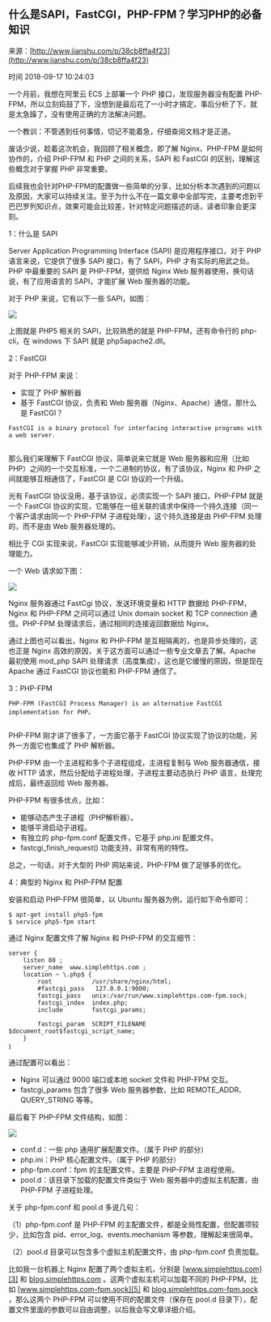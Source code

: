 ## 什么是SAPI，FastCGI，PHP-FPM？学习PHP的必备知识

来源：[http://www.jianshu.com/p/38cb8ffa4f23](http://www.jianshu.com/p/38cb8ffa4f23)

时间 2018-09-17 10:24:03

 
一个月前，我想在阿里云 ECS 上部署一个 PHP 接口，发现服务器没有配置 PHP-FPM，所以立刻捣鼓了下，没想到是最后花了一小时才搞定，事后分析了下，就是太急躁了，没有使用正确的方法解决问题。
 
一个教训：不管遇到任何事情，切记不能着急，仔细查阅文档才是正道。
 
废话少说，趁着这次机会，我回顾了相关概念，即了解 Nginx、PHP-FPM 是如何协作的，介绍 PHP-FPM 和 PHP 之间的关系，SAPI 和 FastCGI 的区别，理解这些概念对于掌握 PHP 非常重要。
 
后续我也会针对PHP-FPM的配置做一些简单的分享，比如分析本次遇到的问题以及原因，大家可以持续关注。至于为什么不在一篇文章中全部写完，主要考虑到干巴巴罗列知识点，效果可能会比较差，针对特定问题描述的话，读者印象会更深刻。
 
1：什么是 SAPI
 
Server Application Programming Interface (SAPI) 是应用程序接口，对于 PHP 语言来说，它提供了很多 SAPI 接口，有了 SAPI，PHP 才有实际的用武之处。PHP 中最重要的 SAPI 是 PHP-FPM，提供给 Nginx Web 服务器使用，换句话说，有了应用语言的 SAPI，才能扩展 Web 服务器的功能。
 
对于 PHP 来说，它有以下一些 SAPI，如图：

![][0]

 
上图就是 PHP5 相关的 SAPI，比较熟悉的就是 PHP-FPM，还有命令行的 php-cli，在 windows 下 SAPI 就是 php5apache2.dll。
 
2：FastCGI
 
对于 PHP-FPM 来说：

 
* 实现了 PHP 解析器 
* 基于 FastCGI 协议，负责和 Web 服务器（Nginx、Apache）通信，那什么是 FastCGI？ 
 

```
FastCGI is a binary protocol for interfacing interactive programs with a web server.


```
 
那么我们来理解下 FastCGI 协议，简单说来它就是 Web 服务器和应用（比如 PHP）之间的一个交互标准，一个二进制的协议，有了该协议，Nginx 和 PHP 之间就能够互相通信了，FastCGI 是 CGI 协议的一个升级。
 
光有 FastCGI 协议没用，基于该协议，必须实现一个 SAPI 接口，PHP-FPM 就是一个 FastCGI 协议的实现，它能够在一组关联的请求中保持一个持久连接（同一个客户请求由同一个 PHP-FPM 子进程处理），这个持久连接是由 PHP-FPM 处理的，而不是由 Web 服务器处理的。
 
相比于 CGI 实现来说，FastCGI 实现能够减少开销，从而提升 Web 服务器的处理能力。
 
一个 Web 请求如下图：

![][1]

 
Nginx 服务器通过 FastCgi 协议，发送环境变量和 HTTP 数据给 PHP-FPM，Nginx 和 PHP-FPM 之间可以通过 Unix domain socket 和 TCP connection 通信。PHP-FPM 处理请求后，通过相同的连接返回数据给 Nginx。
 
通过上图也可以看出，Nginx 和 PHP-FPM 是互相隔离的，也是异步处理的，这也正是 Nginx 高效的原因，关于这方面可以通过一些专业文章去了解。Apache 最初使用 mod_php SAPI 处理请求（高度集成），这也是它缓慢的原因，但是现在 Apache 通过 FastCGI 协议也能和 PHP-FPM 通信了。
 
3：PHP-FPM

```
PHP-FPM (FastCGI Process Manager) is an alternative FastCGI implementation for PHP。


```
 
PHP-FPM 刚才讲了很多了，一方面它基于 FastCGI 协议实现了协议的功能，另外一方面它也集成了 PHP 解析器。
 
PHP-FPM 由一个主进程和多个子进程组成​，主进程复制与 Web 服务器通信，接收 HTTP 请求，然后分配给子进程处理，子进程主要动态执行 PHP 语言，处理完成后，最终返回给 Web 服务器。
 
PHP-FPM 有很多优点，比如：

 
* 能够动态产生子进程（PHP解析器）。 
* 能够平滑启动子进程。 
* 有独立的 php-fpm.conf 配置文件，它基于 php.ini 配置文件。 
* fastcgi_finish_request() 功能支持，非常有用的特性。 
 
 
总之，一句话，对于大型的 PHP 网站来说，PHP-FPM 做了足够多的优化。
 
4：典型的 Nginx 和 PHP-FPM 配置
 
安装和启动 PHP-FPM 很简单，以 Ubuntu 服务器为例，运行如下命令即可：

```
$ apt-get install php5-fpm
$ service php5-fpm start
```
 
通过 Nginx 配置文件了解 Nginx 和 PHP-FPM 的交互细节：

```nginx
server {
    listen 80 ;
    server_name  www.simplehttps.com ;
    location ~ \.php$ {
        root           /usr/share/nginx/html;
        #fastcgi_pass   127.0.0.1:9000;
        fastcgi_pass   unix:/var/run/www.simplehttps.com-fpm.sock;
        fastcgi_index  index.php;
        include        fastcgi_params;

        fastcgi_param  SCRIPT_FILENAME    $document_root$fastcgi_script_name;
    }
｝
```
 
通过配置可以看出：

 
* Nginx 可以通过 9000 端口或本地 socket 文件和 PHP-FPM 交互。 
* fastcgi_params 包含了很多 Web 服务器参数，比如 REMOTE_ADDR、QUERY_STRING 等等。 
 
 
最后看下 PHP-FPM 文件结构，如图：

![][2]

 
* conf.d：一些 php 通用扩展配置文件。（属于 PHP 的部分） 
* php.ini：PHP 核心配置文件。（属于 PHP 的部分） 
* php-fpm.conf：fpm 的主配置文件，主要是 PHP-FPM 主进程使用。 
* pool.d：该目录下加载的配置文件类似于 Web 服务器中的虚拟主机配置，由 PHP-FPM 子进程处理。 
 
 
关于 php-fpm.conf 和 pool.d 多说几句：
 
（1）php-fpm.conf 是 PHP-FPM 的主配置文件，都是全局性配置，但配置项较少，比如包含 pid、error_log、events.mechanism 等参数，理解起来很简单。
 
（2）pool.d 目录可以包含多个虚拟主机配置文件，由 php-fpm.conf 负责加载。
 
比如我一台机器上 Nginx 配置了两个虚拟主机，分别是 [www.simplehttps.com][3] 和 [blog.simplehttps.com][4] 。这两个虚拟主机可以加载不同的 PHP-FPM，比如 [www.simplehttps.com-fpm.sock][5] 和 [blog.simplehttps.com-fpm.sock][6] ，那么这两个 PHP-FPM 可以使用不同的配置文件（保存在 pool.d 目录下），配置文件里面的参数可以自由调整，以后我会写文章详细介绍。


[3]: http://www.simplehttps.com
[4]: http://blog.simplehttps.com
[5]: http://www.simplehttps.com-fpm.sock
[6]: http://blog.simplehttps.com-fpm.sock
[0]: ./img/zyaAJrY.png
[1]: ./img/iuAJ7zY.png
[2]: ./img/M3EBJ3.png